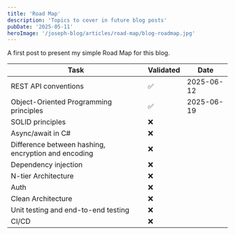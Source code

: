 ```yaml
---
title: 'Road Map'
description: 'Topics to cover in future blog posts'
pubDate: '2025-05-11'
heroImage: '/joseph-blog/articles/road-map/blog-roadmap.jpg'
---
```


A first post to present my simple Road Map for this blog.

| Task                                                       | Validated | Date       |
|------------------------------------------------------------|-----------|------------|
| REST API conventions                                       | ✅        | 2025-06-12 |
| Object-Oriented Programming principles                     | ✅        | 2025-06-19 |
| SOLID principles                                           | ❌        |            |
| Async/await in C#                                          | ❌        |            |
| Difference between hashing, encryption and encoding        | ❌        |            |
| Dependency injection                                       | ❌        |            |
| N-tier Architecture                                        | ❌        |            |
| Auth                                                       | ❌        |            |
| Clean Architecture                                         | ❌        |            |
| Unit testing and end-to-end testing                        | ❌        |            |
| CI/CD                                                      | ❌        |            |
